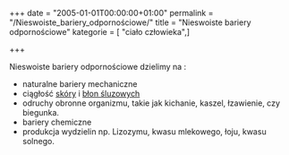 +++
date = "2005-01-01T00:00:00+01:00"
permalink = "/Nieswoiste_bariery_odpornościowe/"
title = "Nieswoiste bariery odpornościowe"
kategorie = [ "ciało człowieka",]

+++

Nieswoiste bariery odpornościowe dzielimy na :

-   naturalne bariery mechaniczne
-   ciągłość [skóry](/atopedia/Skóra) i [błon śluzowych](/atopedia/Błona_śluzowa)
-   odruchy obronne organizmu, takie jak kichanie, kaszel, łzawienie, czy biegunka.
-   bariery chemiczne
-   produkcja wydzielin np. Lizozymu, kwasu mlekowego, łoju, kwasu solnego.
